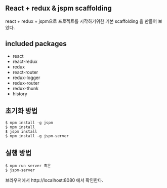 ## React + redux & jspm scaffolding

react + redux + jspm으로 프로젝트를 시작하기위한 기본 scaffolding 을 만들어 보았다. 


## included packages 

- react
- react-redux
- redux
- react-router 
- redux-logger
- redux-router
- redux-thunk
- history

## 초기화 방법 

	$ npm install -g jspm
	$ npm install 
	$ jspm install
	$ npm install -g jspm-server

## 실행 방법 

	$ npm run server 혹은 
	$ jspm-server 

브라우저에서 http://localhost:8080 에서 확인한다. 

